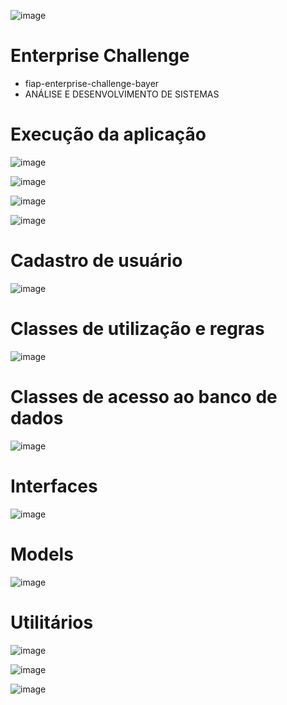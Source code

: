 ![image](https://user-images.githubusercontent.com/6618004/172706650-2355a410-f62b-43fe-a6a5-a6e6ba244a52.png)

# Enterprise Challenge
  - fiap-enterprise-challenge-bayer
  - ANÁLISE E DESENVOLVIMENTO DE SISTEMAS

# Execução da aplicação
![image](https://user-images.githubusercontent.com/6618004/172704580-9305dcca-f527-463f-88e2-fbd4cbd3eda7.png)

![image](https://user-images.githubusercontent.com/6618004/172706475-0af64a21-da67-42a7-9038-c688c475e5ea.png)

![image](https://user-images.githubusercontent.com/6618004/172706544-12be2dd5-ae73-46b5-b61b-8a10f5ebd4fb.png)

![image](https://user-images.githubusercontent.com/6618004/172706743-3633470a-d4e8-46a4-942d-2d87cc852c68.png)


# Cadastro de usuário
![image](https://user-images.githubusercontent.com/6618004/172705560-dfcfe6d5-fa06-4a1c-ba14-195a0c840e41.png)

# Classes de utilização e regras
![image](https://user-images.githubusercontent.com/6618004/172705679-5b07d413-bddf-495f-8392-180a23c28458.png)

# Classes de acesso ao banco de dados
![image](https://user-images.githubusercontent.com/6618004/172705710-b56e7c7b-11f3-46cc-872b-552b670064cf.png)

# Interfaces
![image](https://user-images.githubusercontent.com/6618004/172705734-5505cb90-87d8-4d23-ac75-eb6e1ca60323.png)

# Models
![image](https://user-images.githubusercontent.com/6618004/172705757-7d512ccc-7ac3-47b8-a48e-f2a089c59240.png)

# Utilitários
![image](https://user-images.githubusercontent.com/6618004/172705782-195dd1d3-af0e-49ec-a1da-47b9c5ec1e92.png)


![image](https://user-images.githubusercontent.com/6618004/172707049-c4cecca9-b386-437f-8e2d-2d327d2bcca6.png)

![image](https://user-images.githubusercontent.com/6618004/172707127-00de104c-e167-4699-8765-e066368a160f.png)



